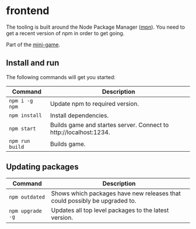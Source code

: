 # frontend

The tooling is built around the Node Package Manager ([mpn](https://nodejs.org)). You need to get a recent version of npm in order to get going.

Part of the [mini-game](../README.md).


## Install and run

The following commands will get you started:

| Command | Description |
|---------|-------------|
| `npm i -g npm` | Update npm to required version.|
| `npm install` | Install dependencies.|
| `npm start` | Builds game and startes server. Connect to http://localhost:1234. |
| `npm run build` | Builds game. |


## Updating packages

| Command | Description |
|---------|-------------|
| `npm outdated` | Shows which packages have new releases that could possibly be upgraded to. |
| `npm upgrade -g` | Updates all top level packages to the latest version. |
